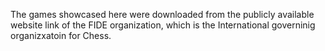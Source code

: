 The games showcased here were downloaded from the publicly available website link of the FIDE organization, which is the International governinig organizxatoin for Chess.

